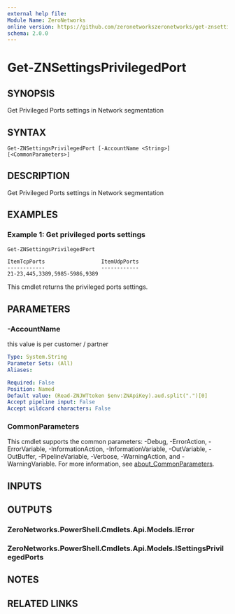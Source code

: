 ```yaml
---
external help file:
Module Name: ZeroNetworks
online version: https://github.com/zeronetworkszeronetworks/get-znsettingsprivilegedport
schema: 2.0.0
---
```


# Get-ZNSettingsPrivilegedPort

## SYNOPSIS
Get Privileged Ports settings in Network segmentation

## SYNTAX

```
Get-ZNSettingsPrivilegedPort [-AccountName <String>] [<CommonParameters>]
```

## DESCRIPTION
Get Privileged Ports settings in Network segmentation

## EXAMPLES

### Example 1: Get privileged ports settings
```powershell
Get-ZNSettingsPrivilegedPort
```

```output
ItemTcpPorts                  ItemUdpPorts
------------                  ------------
21-23,445,3389,5985-5986,9389 
```

This cmdlet returns the privileged ports settings.

## PARAMETERS

### -AccountName
this value is per customer / partner

```yaml
Type: System.String
Parameter Sets: (All)
Aliases:

Required: False
Position: Named
Default value: (Read-ZNJWTtoken $env:ZNApiKey).aud.split(".")[0]
Accept pipeline input: False
Accept wildcard characters: False
```

### CommonParameters
This cmdlet supports the common parameters: -Debug, -ErrorAction, -ErrorVariable, -InformationAction, -InformationVariable, -OutVariable, -OutBuffer, -PipelineVariable, -Verbose, -WarningAction, and -WarningVariable. For more information, see [about_CommonParameters](http://go.microsoft.com/fwlink/?LinkID=113216).

## INPUTS

## OUTPUTS

### ZeroNetworks.PowerShell.Cmdlets.Api.Models.IError

### ZeroNetworks.PowerShell.Cmdlets.Api.Models.ISettingsPrivilegedPorts

## NOTES

## RELATED LINKS


